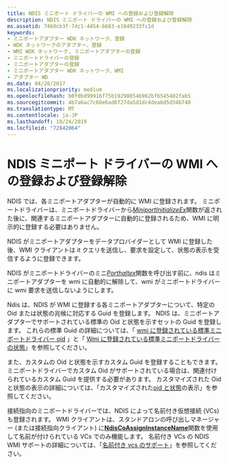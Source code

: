 ```yaml
---
title: NDIS ミニポート ドライバーの WMI への登録および登録解除
description: NDIS ミニポート ドライバーの WMI への登録および登録解除
ms.assetid: 7460cb3f-7dc1-4454-b683-e1849233fc1d
keywords:
- ミニポートアダプター WDK ネットワーク、登録
- WDK ネットワークのアダプター、登録
- WMI WDK ネットワーク, ミニポートアダプターの登録
- ミニポートドライバーの登録
- ミニポートアダプターの登録
- ミニポートアダプター WDK ネットワーク、WMI
- アダプター WD
ms.date: 04/20/2017
ms.localizationpriority: medium
ms.openlocfilehash: b0f0bd99916f75b192980546962bf6545402fab5
ms.sourcegitcommit: 4b7a6ac7c68e6ad6f27da5d1dc4deabd5d34b748
ms.translationtype: MT
ms.contentlocale: ja-JP
ms.lasthandoff: 10/24/2019
ms.locfileid: "72842064"
---
```

# <a name="registration-and-deregistration-of-ndis-miniport-drivers-with-wmi"></a>NDIS ミニポート ドライバーの WMI への登録および登録解除





NDIS では、各ミニポートアダプターが自動的に WMI に登録されます。 ミニポートドライバーは、ミニポートドライバーから[*MiniportInitializeEx*](https://docs.microsoft.com/windows-hardware/drivers/ddi/ndis/nc-ndis-miniport_initialize)関数が返された後に、関連するミニポートアダプターに自動的に登録されるため、WMI に明示的に登録する必要はありません。

NDIS がミニポートアダプターをデータプロバイダーとして WMI に登録した後、WMI クライアントは it クエリを送信し、要求を設定して、状態の表示を受信するように登録できます。

NDIS がミニポートドライバーのミニ[*Porthaltex*](https://docs.microsoft.com/windows-hardware/drivers/ddi/ndis/nc-ndis-miniport_halt)関数を呼び出す前に、ndis はミニポートアダプターを wmi に自動的に解除して、wmi がミニポートドライバーに wmi 要求を送信しないようにします。

Ndis は、NDIS が WMI に登録する各ミニポートアダプターについて、特定の Oid または状態の兆候に対応する Guid を登録します。 NDIS は、ミニポートアダプターでサポートされている標準の Oid と状態を示すセットの Guid を登録します。 これらの標準 Guid の詳細については、「 [wmi に登録されている標準ミニポートドライバー oid](standard-miniport-driver-oids-registered-with-wmi.md) 」と「 [Wmi に登録されている標準ミニポートドライバーの状態](standard-miniport-driver-status-indications-registered-with-wmi.md)」を参照してください。

また、カスタムの Oid と状態を示すカスタム Guid を登録することもできます。 ミニポートドライバーでカスタム Oid がサポートされている場合は、関連付けられているカスタム Guid を提供する必要があります。 カスタマイズされた Oid と状態の表示の詳細については、「カスタマイズされた[oid と状態](customized-oids-and-status-indications.md)の表示」を参照してください。

接続指向のミニポートドライバーでは、NDIS によって名前付き仮想接続 (VCs) も登録されます。 WMI クライアントは、スタンドアロンの呼び出しマネージャー (または接続指向クライアント) に[**NdisCoAssignInstanceName**](https://docs.microsoft.com/windows-hardware/drivers/ddi/ndis/nf-ndis-ndiscoassigninstancename)関数を使用して名前が付けられている VCs でのみ機能します。 名前付き VCs の NDIS WMI サポートの詳細については、「[名前付き vcs のサポート](support-for-named-vcs.md)」を参照してください。

 

 





